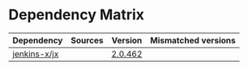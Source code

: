 # Dependency Matrix

Dependency | Sources | Version | Mismatched versions
---------- | ------- | ------- | -------------------
[jenkins-x/jx](https://github.com/jenkins-x/jx.git) |  | [2.0.462](https://github.com/jenkins-x/jx/releases/tag/v2.0.462) | 

